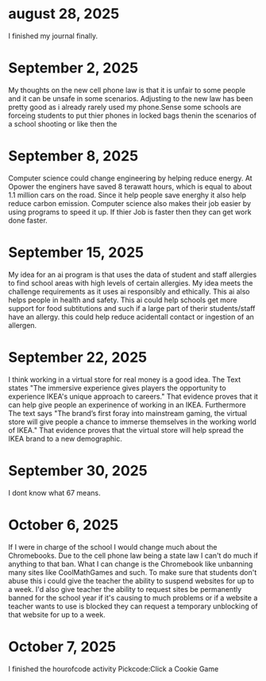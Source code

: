 #   august 28, 2025  
 I finished my journal finally. 
# September 2, 2025
My thoughts on the new cell phone law is that it is unfair to some people and it can be unsafe in some scenarios. Adjusting to the new law has been pretty good as i already rarely used my phone.Sense some schools are forceing students to put thier phones in locked bags thenin the scenarios of a school shooting or like then the 
# September 8, 2025
Computer science could change engineering by helping reduce energy.  At Opower the enginers have saved 8 terawatt hours, which is equal to about 1.1 million cars on the road. Since it help people save energhy it also help reduce carbon emission. Computer science also makes their job easier by using programs to speed it up. If thier Job is faster then they can get work done faster.
# September 15, 2025
My idea for an ai program is that uses the data of student and staff allergies to find school areas with high levels of certain allergies.  My idea meets the challenge requirements as it uses ai responsibly and ethically. This ai also helps people in health and safety. This ai could help schools get more support for food subtitutions and such if a large part of therir students/staff have an allergy. this could help reduce acidentall contact or ingestion of an allergen.
# September 22, 2025
I think working in a virtual store for real money is a good idea. The Text states "The immersive experience gives players the opportunity to experience IKEA's unique approach to careers." That evidence proves that it can help give people an experinence of working in an IKEA. Furthermore The text says "The brand’s first foray into mainstream gaming, the virtual store will give people a chance to immerse themselves in the working world of IKEA." That evidence proves that the virtual store will help spread the IKEA brand to a new demographic. 
# September 30, 2025
I dont know what 67 means.
# October 6, 2025
If I were in charge of the school I would change much about the Chromebooks. Due to the cell phone law being a state law I can't do much if anything to that ban. What I can change is the Chromebook like unbanning many sites like CoolMathGames and such. To make sure that students don't abuse this i could give the teacher the ability to suspend websites for up to a week. I'd also give teacher the ability to request sites be permanently banned for the school year if it's causing to much problems or if a website a teacher wants to use is blocked they can request a temporary unblocking of that website for up to a week. 
# October 7, 2025 
I finished the hourofcode activity Pickcode:Click a Cookie Game
